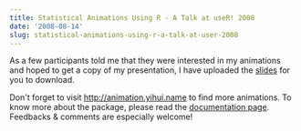 ```yaml
---
title: Statistical Animations Using R - A Talk at useR! 2008
date: '2008-08-14'
slug: statistical-animations-using-r-a-talk-at-user-2008
---
```


As a few participants told me that they were interested in my animations and hoped to get a copy of my presentation, I have uploaded the [slides](https://github.com/downloads/yihui/yihui.github.com/animation-useR-2008-Yihui-Xie.ppt) for you to download.

Don't forget to visit <http://animation.yihui.name> to find more animations. To know more about the package, please read the [documentation page](http://animation.yihui.name/animation:start). Feedbacks & comments are especially welcome!

